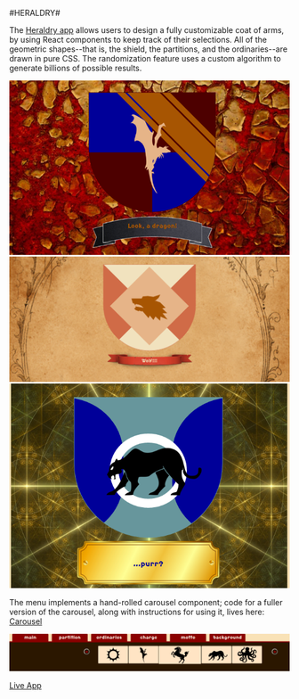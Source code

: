#HERALDRY#

The <a href="http://adrianaalter.github.io/Heraldry/">Heraldry app</a> allows users to design a fully customizable coat of arms, by using React components to keep track of their selections.  All of the geometric shapes--that is, the shield, the partitions, and the ordinaries--are drawn in pure CSS.  The randomization feature uses a custom algorithm to generate billions of possible results.

<a href="http://adrianaalter.github.io/Heraldry/"><img src="./images/screenshots/shield-screenshot.png"></img></a>
<a href="http://adrianaalter.github.io/Heraldry/"><img src="./images/screenshots/screenshot2.png"></img></a>
<a href="http://adrianaalter.github.io/Heraldry/"><img src="./images/screenshots/screenshot3.png"></img></a>

The menu implements a hand-rolled carousel component; code for a fuller version of the carousel, along with instructions for using it, lives here:  <a href="https://github.com/AdrianaAlter/Carousel">Carousel</a>

<a href="http://adrianaalter.github.io/Heraldry/"><img src="./images/screenshots/menu-screenshot.png"></img></a>

<a href="http://adrianaalter.github.io/Heraldry/">Live App</a>
